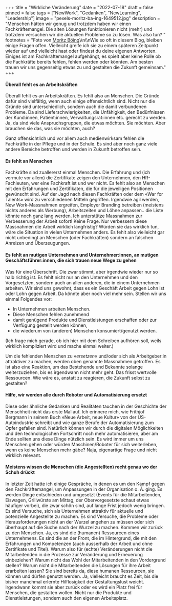 +++
title = "Wirkliche Veränderung"
date = "2022-07-18"
draft = false
pinned = false
tags = ["NewWork", "Gedanken", "NewLearning", "Leadership"]
image = "pexels-moritz-ba-ing-1649512.jpg"
description = "Menschen hätten wir genug und trotzdem haben wir einen Fachkräftemangel. Die alten Lösungen funktionieren nicht (mehr) und trotzdem versuchen wir die aktuellen Probleme so zu lösen. Was also tun? "
footnotes = "Foto von [Moritz Böing](https://www.pexels.com/de-de/foto/felsen-neben-dem-weg-1649512/)\\\n\\\nWie so oft in diesem Blog, bleiben einige Fragen offen. Vielleicht greife ich sie zu einem späteren Zeitpunkt wieder auf und vielleicht hast oder findest du deine eigenen Antworten. Einiges ist am Fachkräftemangel aufgehängt, es spielt aber keine Rolle ob die Fachkräfte bereits fehlen, fehlen werden oder könnten. Am besten trauen wir uns gegenseitig etwas zu und gestalten die Zukunft gemeinsam."
+++
#### Überall fehlt es an Arbeitskräften

Überall fehlt es an Arbeitskräften. Es fehlt also an Menschen. Die Gründe dafür sind vielfältig, wenn auch einige offensichtlich sind. Nicht nur die Gründe sind unterschiedlich, sondern auch die damit verbundenen Probleme. Da sind Lieferschwierigkeiten, die Unfähigkeit, den Bedürfnissen der Kund:innen, Patient:innen, Verwaltungsrät:innen etc. gerecht zu werden. Ja, da sind viele Anspruchsgruppen, die etwas möchten. Sie möchten. Aber brauchen sie das, was sie möchten, auch?

Ganz offensichtlich und vor allem auch medienwirksam fehlen die Fachkräfte in der Pflege und in der Schule. Es sind aber noch ganz viele andere Bereiche betroffen und werden in Zukunft betroffen sein.

#### Es fehlt an Menschen

Fachkräfte sind zuallererst einmal Menschen. Die Erfahrung und (ich vermute vor allem) die Zertifikate zeigen den Unternehmen, den HR-Fachleuten, wer eine Fachkraft ist und wer nicht. Es fehlt also an Menschen mit den Erfahrungen und Zertifikaten, die für die jeweiligen Positionen gewünscht sind. Auf der Jagd nach diesen Fachkräften oder dem «War for Talents» wird zu verschiedenen Mitteln gegriffen. Irgendwie agil werden, New Work-Massnahmen ergreifen, Employer Branding betreiben (meistens nichts anderes als Werbung), Arbeitszeiten und Löhne anpassen.. die Liste könnte noch ganz lang werden. Ich unterstütze Massnahmen zur Verbesserung der Arbeit sofort! Keine Frage. Nur verbessern diese Massnahmen die Arbeit wirklich langfristig? Würden sie das wirklich tun, wäre die Situation in vielen Unternehmen anders. Es fehlt also vielleicht gar nicht unbedingt an Menschen (oder Fachkräften) sondern an falschen Anreizen und Überzeugungen.

#### Es fehlt an mutigen Unternehmen und Unternehmer:innen, an mutigen Geschäftsführer:innen, die sich trauen neue Wege zu gehen

Was für eine Überschrift. Die zwar stimmt, aber irgendwie wieder nur so halb richtig ist. Es fehlt nicht nur an den Unternehmen und den Vorgesetzten, sondern auch an allen anderen, die in einem Unternehmen arbeiten. Wir sind uns gewohnt, dass es ein Geschäft Arbeit gegen Lohn ist oder Lohn gegen Arbeit. Da könnte aber noch viel mehr sein. Stellen wir uns einmal Folgendes vor:

* In Unternehmen arbeiten Menschen. 
* Diese Menschen fehlen zunehmend
* damit genügend Produkte und Dienstleistungen erschaffen oder zur Verfügung gestellt werden können, 
* die wiederum von (anderen) Menschen konsumiert/genutzt werden. 

(Ich frage mich gerade, ob ich hier mit dem Schreiben aufhören soll, weils wirklich kompliziert wird und mache einmal weiter.)

Um die fehlenden Menschen zu «*ersetzen*» und/oder sich als Arbeitgeber:in attraktiver zu machen, werden oben genannte Massnahmen getroffen. Es ist also eine Reaktion, um das Bestehende und Bekannte solange weiterzuziehen, bis es irgendwann nicht mehr geht. Das frisst wertvolle Ressourcen. Wie wäre es, anstatt zu reagieren, die Zukunft selbst zu gestalten?

#### Hilfe, wir werden alle durch Roboter und Automatisierung ersetzt

Diese oder ähnliche Gedanken und Realitäten tauchen in der Geschichte der Menschheit nicht das erste Mal auf. Ich erinnere mich, wie Frithjof Bergmann in seinem Buch «Neue Arbeit, neue Kultur» von der US-Autoindustrie schreibt und wie ganze Berufe der Automatisierung zum Opfer gefallen sind. Natürlich können wir durch die digitalen Möglichkeiten und den technologischen Fortschritt noch mehr automatisieren, aber am Ende sollten uns diese Dinge nützlich sein. Es wird immer um uns Menschen gehen oder würden Maschinen/Roboter für sich weiterleben, wenn es keine Menschen mehr gäbe? Naja, eigenartige Frage und nicht wirklich relevant.

#### Meistens wissen die Menschen (die Angestellten) recht genau wo der Schuh drückt

In letzter Zeit hatte ich einige Gespräche, in denen es um den Kampf gegen den Fachkräftemangel, um Anpassungen in der Organisation o. Ä. ging. Es werden Dinge entschieden und umgesetzt (Events für die Mitarbeitenden, Eiswagen, Grillwürste am Mittag, der Obervorgesetzte schaut etwas häufiger vorbei), die zwar schön sind, auf lange Frist jedoch wenig bringen. Es sind Versuche, sich als Unternehmen attraktiv für aktuelle und potenzielle Angestellte zu machen. Es sind Versuche, die Probleme oder Herausforderungen nicht an der Wurzel angehen zu müssen oder sich überhaupt auf die Suche nach der Wurzel zu machen. Kommen wir zurück zu den Menschen. Ja, es sind die (humanen) Ressourcen eines Unternehmens. Es sind die an der Front, die im Hintergrund, die mit den Erfahrungen und Kompetenzen (auch ausserhalb der Arbeit und ohne Zertifikate und Titel). Warum also für (echte) Veränderungen nicht die Mitarbeitenden in die Prozesse zur Veränderung und Erneuerung einbeziehen? Warum nicht das Wohl der Mitarbeitenden in den Vordergrund stellen? Warum nicht die Mitarbeitenden die Lösungen für ihre Arbeit erarbeiten lassen? Sie sind bereits da, diese humanen Ressourcen, sie können und dürfen genutzt werden. Ja, vielleicht braucht es Zeit, bis die bisher manchmal erlernte Hilflosigkeit der Gestaltungslust weicht. Irgendwann kommt sie aber zurück oder es wird ein Platz frei für Menschen, die gestalten wollen. Nicht nur die Produkte und Dienstleistungen, sondern auch den eigenen Arbeitsplatz.